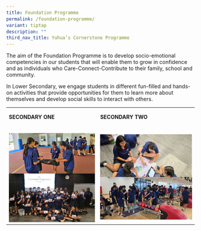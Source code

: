 ```yaml
---
title: Foundation Programme
permalink: /foundation-programme/
variant: tiptap
description: ""
third_nav_title: Yuhua’s Cornerstone Programme
---
```

<p>The aim of the Foundation Programme is to develop socio-emotional competencies
in our students that will enable them to grow in confidence and as individuals
who Care-Connect-Contribute to their family, school and community.</p>
<p>In Lower Secondary, we engage students in different fun-filled and hands-on
activities that provide opportunities for them to learn more about themselves
and develop social skills to interact with others.</p>
<table style="minWidth: 50px">
<colgroup>
<col>
<col>
</colgroup>
<tbody>
<tr>
<td rowspan="1" colspan="1">
<p><strong>SECONDARY ONE</strong>
</p>
</td>
<td rowspan="1" colspan="1">
<p><strong>SECONDARY TWO</strong>
</p>
</td>
</tr>
<tr>
<td rowspan="1" colspan="1">
<p></p>
<div class="isomer-image-wrapper">
<img style="width: 100%" height="auto" width="100%" alt="" src="/images/FOUNDATION2.png">
</div>
</td>
<td rowspan="1" colspan="1">
<p></p>
<div class="isomer-image-wrapper">
<img style="width: 100%" height="auto" width="100%" alt="" src="/images/FOUNDATION3.png">
</div>
</td>
</tr>
</tbody>
</table>
<p></p>
